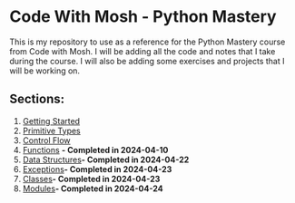 # Code With Mosh - Python Mastery
This is my repository to use as a reference for the Python Mastery course from Code with Mosh. I will be adding all the code and notes that I take during the course. I will also be adding some exercises and projects that I will be working on.

## Sections:
1. [Getting Started](https://github.com/joaomadeira1208/PythonCourses/tree/main/Python_Mastery/1.Getting_Started "Getting Started")
2. [Primitive Types](https://github.com/joaomadeira1208/PythonCourses/tree/main/Python_Mastery/2.Primitive_Types "Getting Started")
3. [Control Flow](https://github.com/joaomadeira1208/PythonCourses/tree/main/Python_Mastery/3.Control_Flow "Primitive Types")
4. [Functions](https://github.com/joaomadeira1208/PythonCourses/tree/main/Python_Mastery/4.Functions) **- Completed in 2024-04-10**
5. [Data Structures](https://github.com/joaomadeira1208/PythonCourses/tree/main/Python_Mastery/5.Data_Structures "Data Structures")**- Completed in 2024-04-22**
6. [Exceptions](https://github.com/joaomadeira1208/PythonCourses/tree/main/Python_Mastery/6.Exceptions "Exceptions")**- Completed in 2024-04-23**
7. [Classes](https://github.com/joaomadeira1208/PythonCourses/tree/main/Python_Mastery/7.Classes "Classes")**- Completed in 2024-04-23**
8. [Modules](https://github.com/joaomadeira1208/PythonCourses/tree/main/Python_Mastery/8.Modules "Modules")**- Completed in 2024-04-24**